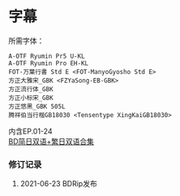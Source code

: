 # 字幕

所需字体：
```
A-OTF Ryumin Pr5 U-KL
A-OTF Ryumin Pro EH-KL
FOT-万葉行書 Std E <FOT-ManyoGyosho Std E>
方正大雅宋_GBK <FZYaSong-EB-GBK>
方正流行体_GBK
方正小标宋_GBK
方正悠黑_GBK 505L
腾祥伯当行楷GB18030 <Tensentype XingKaiGB18030>
```

内含EP.01-24  
[BD简日双语+繁日双语合集](https://github.com/Nekomoekissaten-SUB/Nekomoekissaten-poi-Subs/raw/master/Kengan-Ashura/Kengan-Ashura_BD_JPCH.7z)  

### 修订记录

1. 2021-06-23 BDRip发布